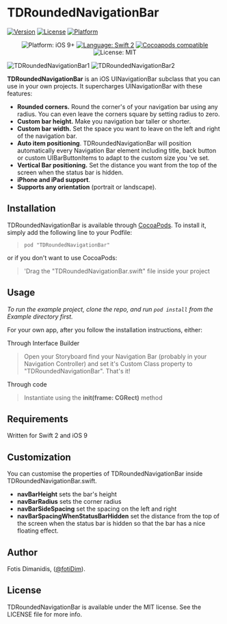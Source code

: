 # TDRoundedNavigationBar

[![Version](https://img.shields.io/cocoapods/v/TDRoundedNavigationBar.svg?style=flat)](http://cocoapods.org/pods/TDRoundedNavigationBar)
[![License](https://img.shields.io/cocoapods/l/TDRoundedNavigationBar.svg?style=flat)](http://cocoapods.org/pods/TDRoundedNavigationBar)
[![Platform](https://img.shields.io/cocoapods/p/TDRoundedNavigationBar.svg?style=flat)](http://cocoapods.org/pods/TDRoundedNavigationBar)

<p align="center">
<img src="https://img.shields.io/badge/platform-iOS%208%2B-blue.svg?style=flat" alt="Platform: iOS 9+" />
<a href="https://developer.apple.com/swift"><img src="https://img.shields.io/badge/language-swift2-f48041.svg?style=flat" alt="Language: Swift 2" /></a>
<a href="https://cocoapods.org/pods/TDRoundedNavigationBar"><img src="https://img.shields.io/cocoapods/v/TDRoundedNavigationBar.svg?style=flat" alt="Cocoapods compatible" /></a>
<img src="https://img.shields.io/badge/license-MIT-lightgrey.svg?style=flat" alt="License: MIT" />
</p>


![TDRoundedNavigationBar1](https://github.com/Navideck/TDRoundedNavigationBar/raw/master/TDRoundedNavigationBar1.png)
![TDRoundedNavigationBar2](https://github.com/Navideck/TDRoundedNavigationBar/raw/master/TDRoundedNavigationBar2.png)

**TDRoundedNavigationBar** is an iOS UINavigationBar subclass that you can use in your own projects. It supercharges UINavigationBar with these features:

- **Rounded corners.** Round the corner's of your navigation bar using any radius. You can even leave the corners square by setting radius to zero.
- **Custom bar height.** Make you navigation bar taller or shorter.
- **Custom bar width.** Set the space you want to leave on the left and right of the navigation bar.
- **Auto item positioning**. TDRoundedNavigationBar will position automatically every Navigation Bar element including title, back button or custom UIBarButtonItems to adapt to the custom size you 've set.
- **Vertical Bar positioning.** Set the distance you want from the top of the screen when the status bar is hidden.
- **iPhone and iPad support**.
- **Supports any orientation** (portrait or landscape).

## Installation

TDRoundedNavigationBar is available through [CocoaPods](http://cocoapods.org). To install
it, simply add the following line to your Podfile:

> ```pod "TDRoundedNavigationBar"```

or if you don't want to use CocoaPods:

> 'Drag the "TDRoundedNavigationBar.swift" file inside your project

## Usage

*To run the example project, clone the repo, and run `pod install` from the Example directory first.*

For your own app, after you follow the installation instructions, either:

Through Interface Builder
> Open your Storyboard find your Navigation Bar (probably in your Navigation Controller) and set it's Custom Class property to "TDRoundedNavigationBar". That's it!

Through code 
> Instantiate using the **init(frame: CGRect)** method

## Requirements
Written for Swift 2 and iOS 9

## Customization

You can customise the properties of TDRoundedNavigationBar inside TDRoundedNavigationBar.swift. 

- **navBarHeight** sets the bar's height
- **navBarRadius** sets the corner radius
- **navBarSideSpacing** set the spacing on the left and right
- **navBarSpacingWhenStatusBarHidden** set the distance from the top of the screen when the status bar is hidden so that the bar has a nice floating effect.

## Author

Fotis Dimanidis, ([@fotiDim](http://twitter.com/fotidim)).

## License

TDRoundedNavigationBar is available under the MIT license. See the LICENSE file for more info.
